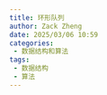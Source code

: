 ```yaml
---
title: 环形队列
author: Zack Zheng
date: 2025/03/06 10:59
categories:
 - 数据结构和算法
tags:
 - 数据结构
 - 算法
---
```

